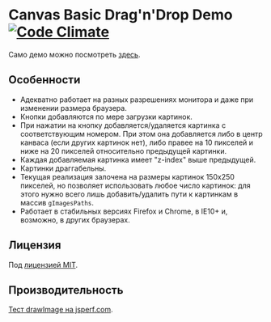 # Canvas Basic Drag'n'Drop Demo [![Code Climate](https://codeclimate.com/github/zeird/canvas-basic-drag-n-drop/badges/gpa.svg)](https://codeclimate.com/github/zeird/canvas-basic-drag-n-drop)

Само демо можно посмотреть [здесь](http://zeird.github.io/canvas-basic-drag-n-drop).

## Особенности
* Адекватно работает на разных разрешениях монитора и даже при изменении размера браузера.
* Кнопки добавляются по мере загрузки картинок.
* При нажатии на кнопку добавляется/удаляется картинка с соответствующим номером. При этом она добавляется либо в центр канваса (если других картинок нет), либо правее на 10 пикселей и ниже на 20 пикселей относительно предыдущей картинки.
* Каждая добавляемая картинка имеет "z-index" выше предыдущей.
* Картинки драггабельны.
* Текущая реализация залочена на размеры картинок 150х250 пикселей, но позволяет использовать любое число картинок: для этого нужно всего лишь добавить/удалить пути к картинкам в массив `gImagesPaths`.
* Работает в стабильных версиях Firefox и Chrome, в IE10+ и, возможно, в других браузерах.

## Лицензия
Под [лицензией MIT](LICENSE).

## Производительность
[Тест drawImage на jsperf.com](http://jsperf.com/drawimage-source/7).
